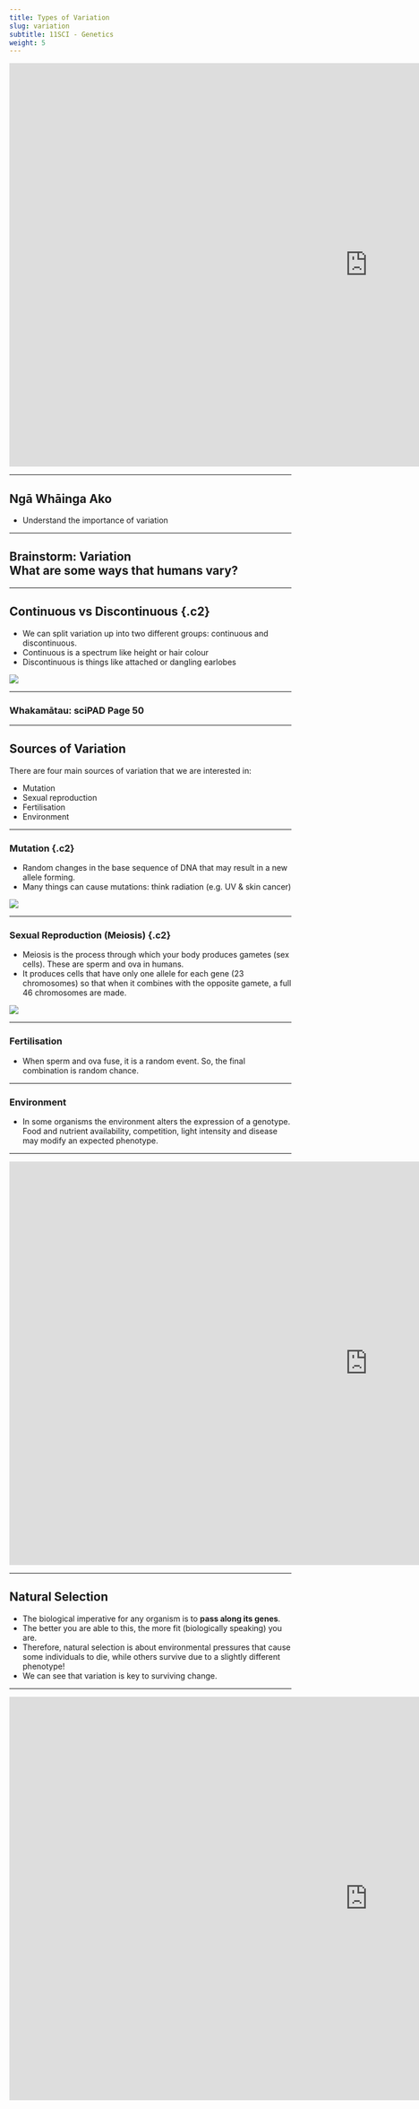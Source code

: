 ```yaml
---
title: Types of Variation
slug: variation
subtitle: 11SCI - Genetics
weight: 5
---
```


<iframe width="1280" height="720" src="https://www.youtube.com/embed/VjlE5Qzl1S0" title="GCSE Biology - Variation and Evolution  #68" frameborder="0" allow="accelerometer; autoplay; clipboard-write; encrypted-media; gyroscope; picture-in-picture" allowfullscreen></iframe>

---

## Ngā Whāinga Ako

- Understand the importance of variation

---

## Brainstorm: Variation<br/>What are some ways that humans vary?

---

## Continuous vs Discontinuous {.c2}

- We can split variation up into two different groups: continuous and discontinuous.
- Continuous is a spectrum like height or hair colour
- Discontinuous is things like attached or dangling earlobes

![](../assets/4-distributions.png)

---

### Whakamātau: sciPAD Page 50

---

## Sources of Variation

There are four main sources of variation that we are interested in:

- Mutation
- Sexual reproduction
- Fertilisation
- Environment

---

### Mutation {.c2}

- Random changes in the base sequence of DNA that may result in a new allele forming.
- Many things can cause mutations: think radiation (e.g. UV & skin cancer)

![](https://external-content.duckduckgo.com/iu/?u=http%3A%2F%2Ftisserandinstitute.org%2Fwp-content%2Fuploads%2F2017%2F01%2FDNA_UV_mutation-2.png&f=1&nofb=1)

---

### Sexual Reproduction (Meiosis) {.c2}

- Meiosis is the process through which your body produces gametes (sex cells). These are sperm and ova in humans.
- It produces cells that have only one allele for each gene (23 chromosomes) so that when it combines with the opposite gamete, a full 46 chromosomes are made.

![](https://external-content.duckduckgo.com/iu/?u=https%3A%2F%2Fd1j63owfs0b5j3.cloudfront.net%2Fterm%2Fimages%2F1529-1523390294812.png&f=1&nofb=1)

---

### Fertilisation

- When sperm and ova fuse, it is a random event. So, the final combination is random chance.

---

### Environment

- In some organisms the environment alters the expression of a genotype. Food and nutrient availability, competition, light intensity and disease may modify an expected phenotype.

---

<iframe width="1280" height="720" src="https://www.youtube.com/embed/_4Z-iJgWL6c" title="Protecting Genetic Diversity: Conservation and Evolution Explained" frameborder="0" allow="accelerometer; autoplay; clipboard-write; encrypted-media; gyroscope; picture-in-picture" allowfullscreen></iframe>

---

## Natural Selection

- The biological imperative for any organism is to __pass along its genes__.
- The better you are able to this, the more fit (biologically speaking) you are.
- Therefore, natural selection is about environmental pressures that cause some individuals to die, while others survive due to a slightly different phenotype!
- We can see that variation is key to surviving change.

---

<iframe width="1280" height="720" src="https://www.youtube.com/embed/6Vc2bM2aQsw" title="The Genes We Lost Along the Way" frameborder="0" allow="accelerometer; autoplay; clipboard-write; encrypted-media; gyroscope; picture-in-picture" allowfullscreen></iframe>

